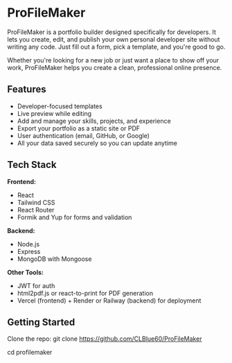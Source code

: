 # ProFileMaker

ProFileMaker is a portfolio builder designed specifically for developers. It lets you create, edit, and publish your own personal developer site without writing any code. Just fill out a form, pick a template, and you're good to go.

Whether you're looking for a new job or just want a place to show off your work, ProFileMaker helps you create a clean, professional online presence.

## Features

- Developer-focused templates
- Live preview while editing
- Add and manage your skills, projects, and experience
- Export your portfolio as a static site or PDF
- User authentication (email, GitHub, or Google)
- All your data saved securely so you can update anytime

## Tech Stack

**Frontend:**
- React
- Tailwind CSS
- React Router
- Formik and Yup for forms and validation

**Backend:**
- Node.js
- Express
- MongoDB with Mongoose

**Other Tools:**
- JWT for auth
- html2pdf.js or react-to-print for PDF generation
- Vercel (frontend) + Render or Railway (backend) for deployment

## Getting Started

Clone the repo:
git clone https://github.com/CLBlue60/ProFileMaker

cd profilemaker






